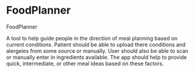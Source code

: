 # FoodPlanner
FoodPlanner


A tool to help guide people in the direction of meal planning based on current conditions. Patient should be able to upload there conditions and alergeies from some source or manually. User should also be able to scan or manually enter in ingredients available. The app should help to provide quick, intermediate, or other meal ideas based on these factors.
